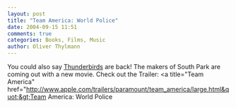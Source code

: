 ```yaml
---
layout: post
title: "Team America: World Police"
date: 2004-09-15 11:51
comments: true
categories: Books, Films, Music
author: Oliver Thylmann
---
```



You could also say [Thunderbirds](http://www.imdb.com/title/tt0057790/) are back! The makers of South Park are coming out with a new movie. Check out the Trailer: &lt;a title=&quot;Team America&quot; href=&quot;http://www.apple.com/trailers/paramount/team_america/large.html&quot;&gt;Team America: World Police


